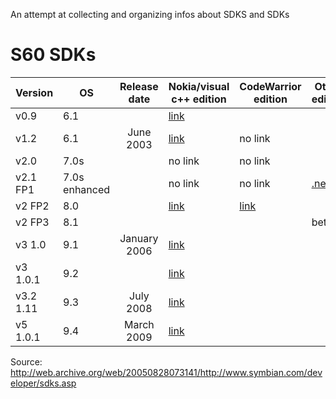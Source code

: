 An attempt at collecting and organizing infos about SDKS and SDKs

# S60 SDKs

| Version   | OS            | Release date  | Nokia/visual c++ edition | CodeWarrior edition | Other edition | 
|-----------|---------------|:------------------:|----------------------------|---------------------|---------------| 
| v0.9      | 6.1           |                  | [link](http://www.mediafire.com/download/18n6wo75k0svknt/_s60+0.9+sdk.zip)                    |                     |               | 
| v1.2      | 6.1           | June 2003        | [link](https://mega.nz/#!Tw4V3ILJ!hLaHP33Yt6X2W0wOrIRoHYmBwAtkYWfDIqk5H3Fj6xk)                    | no link             |               | 
| v2.0      | 7.0s          |                  | no link                    | no link             |               | 
| v2.1 FP1  | 7.0s enhanced |                  | no link                    | no link             | [.net](http://www.mediafire.com/download/87ul661njioxzx7/S60_SDK_2_1_NET.zip)          | 
| v2 FP2    | 8.0           |                  | [link](http://www.mediafire.com/download/6ktbu177ehnfi8m/s60_2nd_fp2_sdk_msb.zip)                    | [link](https://mega.co.nz/#!dRZC1QDQ!jkjYA5aMv8uPc3H7gR37XLbkD_Istm62skstwzIiPec)             |               | 
| v2 FP3    | 8.1           |                  |                            |                     | beta          | 
| v3 1.0    | 9.1           | January 2006     | [link](http://www.mediafire.com/download/kc94rnlrrs1wh90/S60_3rd_SDK_v1.0.zip)                    |                     |               | 
| v3 1.0.1    | 9.2           |     | [link](http://www.mediafire.com/download/9uc7fjb2ynmxlud/s60v3.1_SDK.zip)                    |                     |               | 
| v3.2 1.11 |  9.3         |  July 2008          | [link](http://www.mediafire.com/download/ilem6w0xxjm515m/S60_SDK_3.2_v1.1.1_en.zip)                    |                     |               | 
| v5 1.0.1  | 9.4           | March 2009 | [link](http://www.mediafire.com/download/mbahmx9nyry45vj/S60_5th_SDK_ASP_v1.0.1.zip)                    |                     |               |

Source: http://web.archive.org/web/20050828073141/http://www.symbian.com/developer/sdks.asp